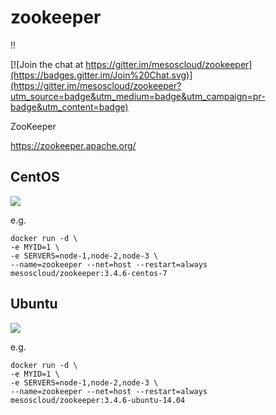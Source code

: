 # zookeeper

!!

[![Join the chat at https://gitter.im/mesoscloud/zookeeper](https://badges.gitter.im/Join%20Chat.svg)](https://gitter.im/mesoscloud/zookeeper?utm_source=badge&utm_medium=badge&utm_campaign=pr-badge&utm_content=badge)

ZooKeeper

https://zookeeper.apache.org/

## CentOS

[![](https://badge.imagelayers.io/mesoscloud/zookeeper:3.4.6-centos-7.svg)](https://imagelayers.io/?images=mesoscloud/zookeeper:3.4.6-centos-7)

e.g.

```
docker run -d \
-e MYID=1 \
-e SERVERS=node-1,node-2,node-3 \
--name=zookeeper --net=host --restart=always mesoscloud/zookeeper:3.4.6-centos-7
```

## Ubuntu

[![](https://badge.imagelayers.io/mesoscloud/zookeeper:3.4.6-ubuntu-14.04.svg)](https://imagelayers.io/?images=mesoscloud/zookeeper:3.4.6-ubuntu-14.04)

e.g.

```
docker run -d \
-e MYID=1 \
-e SERVERS=node-1,node-2,node-3 \
--name=zookeeper --net=host --restart=always mesoscloud/zookeeper:3.4.6-ubuntu-14.04
```

